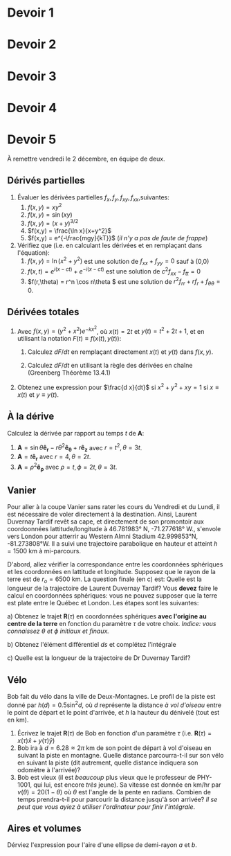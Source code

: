 # Devoir 1
# Devoir 2

# Devoir 3

# Devoir 4







# Devoir 5

À remettre vendredi le 2 décembre, en équipe de deux.

## Dérivés partielles

1. Évaluer les dérivées partielles $f_x, f_y, f_{xy}, f_{xx}$,suivantes:
   1. $f(x,y) =  xy^2$
   2. $f(x,y) =  \sin (xy)$
   3. $f(x,y) = (x+y)^{3/2}$
   4. $f(x,y) = \frac{\ln x}{x+y^2}$
   5. $f(x,y) = e^{-\frac{mgy}{kT}}$ (*il n'y a pas de faute de frappe*)
2. Vérifiez que (i.e. en calculant les dérivées et en remplaçant dans l'équation):
   1. $f(x,y) = \ln (x^2+y^2)$ est une solution de $f_{xx}+f_{yy}=0$ sauf à (0,0)
   2. $f(x,t) = e^{i (x - c t) } + e^{-i (x - c t) }$ est une solution de $c^2 f_{xx} - f_{tt} = 0$
   3. $f(r,\theta) = r^n \cos n\theta $ est une solution de $r^2 f_{rr} + r f_r + f_{\theta \theta} = 0$.

## Dérivées totales

1. Avec $f(x,y)=(y^2+x^2)e^{-kx^2}$, où $x(t)=2t$ et $y(t)=t^2+2t + 1$, et en utilisant la notation $F(t) \equiv f(x(t),y(t))$:

   1. Calculez $dF/dt$ en remplaçant directement $x(t)$ et $y(t)$ dans $f(x,y)$.

   2. Calculez $dF/dt$ en utilisant la règle des dérivées en chaîne (Greenberg Théorème 13.4.1)

       

2. Obtenez une expression pour $\frac{d x}{dt}$ si $x^2+y^2+xy = 1$ si $x\equiv x(t)$ et $y \equiv y(t)$. 

## À la dérive

Calculez la dérivée par rapport au temps $t$ de $\mathbf{A}$:

1. $\mathbf{A} = \sin \theta \mathbf{\hat{e}_r} - r \theta^2 \mathbf{\hat{e}_\theta} + r \mathbf{\hat{e}_z}$ avec  $r=t^2, \theta=3t$.
2. $\mathbf{A} = t \mathbf{\hat{e}_r}$ avec  $r=4, \theta=2t$.
4. $\mathbf{A} = \rho^2 \mathbf{\hat{e}_\rho}$ avec  $\rho=t, \phi=2t, \theta=3t$.

## Vanier

Pour aller à la coupe Vanier sans rater les cours du Vendredi et du Lundi, il est nécessaire de voler directement à la destination. Ainsi, Laurent Duvernay Tardif revêt sa cape, et directement de son promontoir aux coordoonnées lattitude/longitude à 46.781983° N, -71.277618° W., s'envole vers London pour atterrir au Western Almni Stadium 42.999853°N, -81.273808°W. Il a suivi une trajectoire parabolique en hauteur et atteint  $h=1500$ km à mi-parcours.

D'abord, allez vérifier la correspondance entre les coordonnées sphériques et les coordonnées en lattitude et longitude. Supposez que le rayon de la terre est de $r_o = 6500$ km. La question finale (en c) est: Quelle est la longueur de la trajectoire de Laurent Duvernay Tardif? Vous **devez** faire le calcul en coordonnées sphériques: vous ne pouvez supposer que la terre est plate entre le Québec et London. Les étapes sont les suivantes:

a) Obtenez le trajet $\mathbf{R}(\tau)$ en coordonnées sphériques **avec l'origine au centre de la terre** en fonction du paramètre $\tau$ de votre choix. *Indice: vous connaissez $\theta$ et $\phi$ initiaux et finaux.*

b) Obtenez l'élément différentiel $ds$ et complétez l'intégrale

c) Quelle est la longueur de la trajectoire de Dr Duvernay Tardif?

## Vélo

Bob fait du vélo dans la ville de Deux-Montagnes. Le profil de la piste est donné par $h(d) = 0.5 \sin^2 d$, où $d$ représente la distance *à vol d'oiseau* entre le point de départ et le point d'arrivée, et $h$ la hauteur du dénivelé (tout est en km).

1. Écrivez le trajet $\mathbf{R}(\tau)$ de Bob en fonction d'un paramètre $\tau$ (i.e. $\mathbf{R}(\tau) = x(\tau) \hat{x} +  y(\tau) \hat{y}$)
2. Bob ira à $d=6.28 \approx 2\pi$ km de son point de départ à vol d'oiseau en suivant la piste en montagne.  Quelle distance parcourra-t-il sur son vélo en suivant la piste (dit autrement, quelle distance indiquera son odomètre à l'arrivée)?
3. Bob est vieux (il est *beaucoup* plus vieux que le professeur de PHY-1001, qui lui, est encore *très* jeune). Sa vitesse est donnée en km/hr par $v(\theta) = 20(1 - \theta)$ où $\theta$ est l'angle de la pente en radians.  Combien de temps prendra-t-il pour parcourir la distance jusqu'à son arrivée? *Il se peut que vous ayiez à utiliser l'ordinateur pour finir l'intégrale*.

## Aires et volumes

Dérviez l'expression pour l'aire d'une ellipse de demi-rayon $a$ et $b$.

